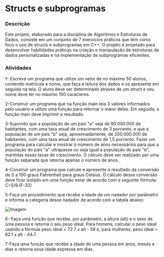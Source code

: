 # Structs e subprogramas
### Descrição
Este projeto, elaborado para a disciplina de Algoritmos e Estruturas de Dados, consiste em um conjunto de 7 exercícios práticos que têm como foco o uso de structs e subprogramas em C++. O projeto é projetado para desenvolver habilidades práticas na criação e manipulação de estruturas de dados personalizadas e na implementação de subprogramas eficientes.
### Atividades

1- Escreva um programa que utilize um vetor de no máximo 50 alunos, contendo matrícula  e nome, que faça a leitura dos dados e os apresente em seguida na tela. O aluno deve ser  determinado através de um struct e seu nome deve ter no máximo 100 caracteres. 

2-Construir um programa que na função main leia 3 valores informados pelo usuário e  utilize uma função para retornar o maior deles. Em seguida, a função main deve  imprimir o resultado. 

3-Supondo que a população de um país "a" seja de 90.000.000 de habitantes, com uma  taxa anual de crescimento de 3 porcento, e que a população de um país "b" seja,  aproximadamente, de 200.000.000 de habitantes, com uma taxa anual de crescimento de  1,5 porcento. Fazer um programa para calcular e mostrar o número de anos necessários  para que a população do país "a" ultrapasse ou seja igual a população do país "b",  mantidas essas taxas de crescimento. O cálculo deve ser realizado por uma função separada que retorna apenas o número de  anos. 

4-Construir um programa que calcule e apresente o resultado da conversão de 0 a 100  graus Fahrenheit para graus Celsius. O cálculo dessa conversão deve ficar isolado em  uma função estar de acordo com a seguinte fórmula: C=5/9.(F-32)

5-Faça um procedimento que recebe a idade de um nadador por parâmetro e informa a  categoria desse nadador de acordo com a tabela abaixo:  

![Imagem](https://i.ibb.co/thhm3jP/Captura-de-tela-2024-08-21-084732.png)

6- Faça uma função que recebe, por parâmetro, a altura (alt) e o sexo de uma pessoa e retorna o seu peso ideal. Para homens, calcular o peso ideal usando a fórmula peso ideal = 72.7 x alt - 58 e, para  mulheres, peso ideal = 62.1 x alt - 44.7. 

7-Faça uma função que recebe a idade de uma pessoa em anos, meses e dias e retorna essa  idade expressa em dias.
